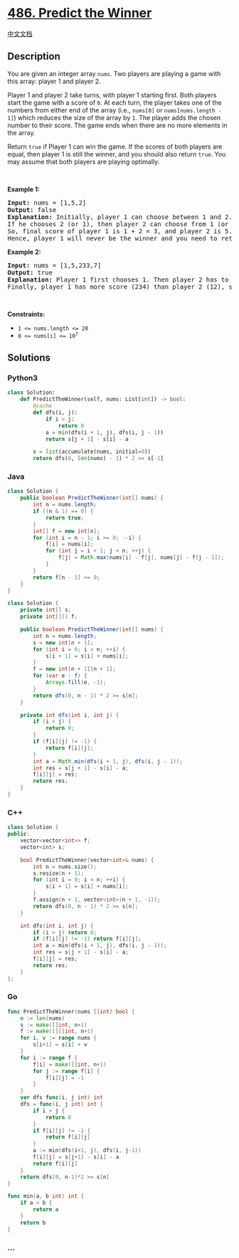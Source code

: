 # [486. Predict the Winner](https://leetcode.com/problems/predict-the-winner)

[中文文档](/solution/0400-0499/0486.Predict%20the%20Winner/README.md)

## Description

<p>You are given an integer array <code>nums</code>. Two players are playing a game with this array: player 1 and player 2.</p>

<p>Player 1 and player 2 take turns, with player 1 starting first. Both players start the game with a score of <code>0</code>. At each turn, the player takes one of the numbers from either end of the array (i.e., <code>nums[0]</code> or <code>nums[nums.length - 1]</code>) which reduces the size of the array by <code>1</code>. The player adds the chosen number to their score. The game ends when there are no more elements in the array.</p>

<p>Return <code>true</code> if Player 1 can win the game. If the scores of both players are equal, then player 1 is still the winner, and you should also return <code>true</code>. You may assume that both players are playing optimally.</p>

<p>&nbsp;</p>
<p><strong class="example">Example 1:</strong></p>

<pre>
<strong>Input:</strong> nums = [1,5,2]
<strong>Output:</strong> false
<strong>Explanation:</strong> Initially, player 1 can choose between 1 and 2. 
If he chooses 2 (or 1), then player 2 can choose from 1 (or 2) and 5. If player 2 chooses 5, then player 1 will be left with 1 (or 2). 
So, final score of player 1 is 1 + 2 = 3, and player 2 is 5. 
Hence, player 1 will never be the winner and you need to return false.
</pre>

<p><strong class="example">Example 2:</strong></p>

<pre>
<strong>Input:</strong> nums = [1,5,233,7]
<strong>Output:</strong> true
<strong>Explanation:</strong> Player 1 first chooses 1. Then player 2 has to choose between 5 and 7. No matter which number player 2 choose, player 1 can choose 233.
Finally, player 1 has more score (234) than player 2 (12), so you need to return True representing player1 can win.
</pre>

<p>&nbsp;</p>
<p><strong>Constraints:</strong></p>

<ul>
	<li><code>1 &lt;= nums.length &lt;= 20</code></li>
	<li><code>0 &lt;= nums[i] &lt;= 10<sup>7</sup></code></li>
</ul>

## Solutions

<!-- tabs:start -->

### **Python3**

```python
class Solution:
    def PredictTheWinner(self, nums: List[int]) -> bool:
        @cache
        def dfs(i, j):
            if i > j:
                return 0
            a = min(dfs(i + 1, j), dfs(i, j - 1))
            return s[j + 1] - s[i] - a

        s = list(accumulate(nums, initial=0))
        return dfs(0, len(nums) - 1) * 2 >= s[-1]
```

### **Java**

```java
class Solution {
    public boolean PredictTheWinner(int[] nums) {
        int n = nums.length;
        if ((n & 1) == 0) {
            return true;
        }
        int[] f = new int[n];
        for (int i = n - 1; i >= 0; --i) {
            f[i] = nums[i];
            for (int j = i + 1; j < n; ++j) {
                f[j] = Math.max(nums[i] - f[j], nums[j] - f[j - 1]);
            }
        }
        return f[n - 1] >= 0;
    }
}
```

```java
class Solution {
    private int[] s;
    private int[][] f;

    public boolean PredictTheWinner(int[] nums) {
        int n = nums.length;
        s = new int[n + 1];
        for (int i = 0; i < n; ++i) {
            s[i + 1] = s[i] + nums[i];
        }
        f = new int[n + 1][n + 1];
        for (var e : f) {
            Arrays.fill(e, -1);
        }
        return dfs(0, n - 1) * 2 >= s[n];
    }

    private int dfs(int i, int j) {
        if (i > j) {
            return 0;
        }
        if (f[i][j] != -1) {
            return f[i][j];
        }
        int a = Math.min(dfs(i + 1, j), dfs(i, j - 1));
        int res = s[j + 1] - s[i] - a;
        f[i][j] = res;
        return res;
    }
}
```

### **C++**

```cpp
class Solution {
public:
    vector<vector<int>> f;
    vector<int> s;

    bool PredictTheWinner(vector<int>& nums) {
        int n = nums.size();
        s.resize(n + 1);
        for (int i = 0; i < n; ++i) {
            s[i + 1] = s[i] + nums[i];
        }
        f.assign(n + 1, vector<int>(n + 1, -1));
        return dfs(0, n - 1) * 2 >= s[n];
    }

    int dfs(int i, int j) {
        if (i > j) return 0;
        if (f[i][j] != -1) return f[i][j];
        int a = min(dfs(i + 1, j), dfs(i, j - 1));
        int res = s[j + 1] - s[i] - a;
        f[i][j] = res;
        return res;
    }
};
```

### **Go**

```go
func PredictTheWinner(nums []int) bool {
	n := len(nums)
	s := make([]int, n+1)
	f := make([][]int, n+1)
	for i, v := range nums {
		s[i+1] = s[i] + v
	}
	for i := range f {
		f[i] = make([]int, n+1)
		for j := range f[i] {
			f[i][j] = -1
		}
	}
	var dfs func(i, j int) int
	dfs = func(i, j int) int {
		if i > j {
			return 0
		}
		if f[i][j] != -1 {
			return f[i][j]
		}
		a := min(dfs(i+1, j), dfs(i, j-1))
		f[i][j] = s[j+1] - s[i] - a
		return f[i][j]
	}
	return dfs(0, n-1)*2 >= s[n]
}

func min(a, b int) int {
	if a < b {
		return a
	}
	return b
}
```

### **...**

```

```

<!-- tabs:end -->
